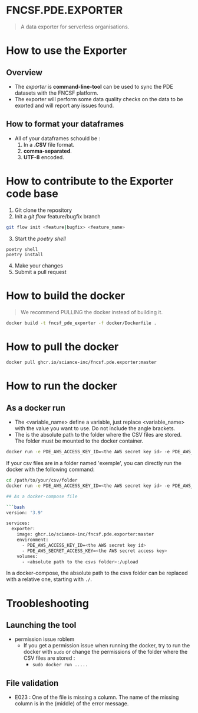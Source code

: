 # FNCSF.PDE.EXPORTER

> A data exporter for serverless organisations.

# How to use the Exporter

## Overview

- The _exporter_ is **command-line-tool** can be used to sync the PDE datasets with the FNCSF platform.
- The exporter will perform some data quality checks on the data to be exorted and will report any issues found.

## How to format your dataframes

- All of your dataframes schould be :
  1. In a **.CSV** file format.
  2. **comma-separated**.
  3. **UTF-8** encoded.

# How to contribute to the Exporter code base

1. Git clone the repository
2. Init a _git flow_ feature/bugfix branch

```bash
git flow init <feature|bugfix> <feature_name>
```

3. Start the _poetry shell_

```
poetry shell
poetry install
```

4. Make your changes
5. Submit a pull request

# How to build the docker

> We recommend PULLING the docker instead of building it.

```bash
docker build -t fncsf_pde_exporter -f docker/Dockerfile .
```

# How to pull the docker

```bash
docker pull ghcr.io/sciance-inc/fncsf.pde.exporter:master
```

# How to run the docker

## As a docker run
* The <variable_name> define a variable, just replace <variable_name> with the value you want to use. Do not include the angle brackets.
* The <absolute path to the csvs folder> is the absolute path to the folder where the CSV files are stored. The folder must be mounted to the docker container.

```bash
docker run -e PDE_AWS_ACCESS_KEY_ID=<the AWS secret key id> -e PDE_AWS_SECRET_ACCESS_KEY=<the AWS secret access key> -v <absolute path to the csvs folder>:/upload ghcr.io/sciance-inc/fncsf.pde.exporter:master
```

If your csv files are in a folder named 'exemple', you can directly run the docker with the following command:

```bash
cd /path/to/your/csv/folder
docker run -e PDE_AWS_ACCESS_KEY_ID=<the AWS secret key id> -e PDE_AWS_SECRET_ACCESS_KEY=<the AWS secret access key> -v .:/upload ghcr.io/sciance-inc/fncsf.pde.exporter:master

## As a docker-compose file

```bash
version: '3.9'

services:
  exporter:
    image: ghcr.io/sciance-inc/fncsf.pde.exporter:master
    environment:
      - PDE_AWS_ACCESS_KEY_ID=<the AWS secret key id>
      - PDE_AWS_SECRET_ACCESS_KEY=<the AWS secret access key>
    volumes:
      - <absolute path to the csvs folder>:/upload
```

In a docker-compose, the absolute path to the csvs folder can be replaced with a relative one, starting with `./`.

# Troobleshooting 

## Launching the tool
* permission issue roblem
  * If you get a permission issue when running the docker, try to run the docker with `sudo` or change the permissions of the folder where the CSV files are stored : 
    * `sudo docker run .....`

## File validation
* E023 : One of the file is missing a column. The name of the missing column is in the (middle) of the error message.
  
